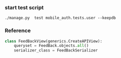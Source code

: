 
### start test script
`./manage.py  test mobile_auth.tests.user --keepdb`


### Reference
```python
class FeedBackView(generics.CreateAPIView):
    queryset = FeedBack.objects.all()
    serializer_class = FeedBackSerializer
```

